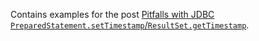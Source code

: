Contains examples for the post [Pitfalls with JDBC `PreparedStatement.setTimestamp`/`ResultSet.getTimestamp`](https://www.kovalenko.link/blog/jdbc-timestamp-pitfalls).
